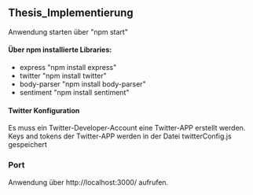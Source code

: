 ## Thesis_Implementierung

Anwendung starten über "npm start"


#### Über npm installierte Libraries:

- express "npm install express"
- twitter "npm install twitter"
- body-parser "npm install body-parser"
- sentiment "npm install sentiment"

#### Twitter Konfiguration

Es muss ein Twitter-Developer-Account eine Twitter-APP erstellt werden.
Keys and tokens der Twitter-APP werden in der Datei twitterConfig.js gespeichert

### Port

Anwendung über http://localhost:3000/ aufrufen.

